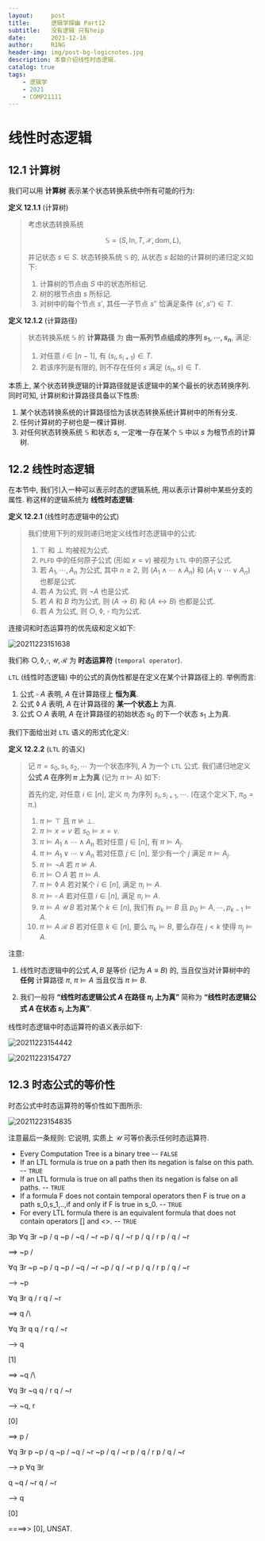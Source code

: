 ```yaml
---
layout:     post
title:      逻辑学探幽 Part12
subtitle:   没有逻辑 只有heip
date:       2021-12-16
author:     R1NG
header-img: img/post-bg-logicnotes.jpg
description: 本章介绍线性时态逻辑.
catalog: true
tags:
    - 逻辑学
    - 2021
    - COMP21111
---
```


# 线性时态逻辑

## 12.1 计算树

我们可以用 **计算树** 表示某个状态转换系统中所有可能的行为:

**定义 12.1.1** (计算树)
> 考虑状态转换系统 
> 
> $$\mathbb{S} = (S, \text{In}, T, \mathscr{X}, \text{dom}, L),$$
> 
> 并记状态 $s\in S$. 状态转换系统 $\mathbb{S}$ 的, 从状态 $s$ 起始的计算树的递归定义如下:
> 1. 计算树的节点由 $S$ 中的状态所标记.
> 2. 树的根节点由 $s$ 所标记.
> 3. 对树中的每个节点 $s'$, 其任一子节点 $s''$ 恰满足条件 $(s', s'') \in T$.

**定义 12.1.2** (计算路径)
> 状态转换系统 $\mathbb{S}$ 的 **计算路径** 为 **由一系列节点组成的序列 $s_1, \cdots, s_n$**, 满足:
> 1. 对任意 $i  \in [n-1]$, 有 $(s_i, s_{i+1})\in T$.
> 2. 若该序列是有限的, 则不存在任何 $s$ 满足 $(s_n, s) \in T$. 

本质上, 某个状态转换逻辑的计算路径就是该逻辑中的某个最长的状态转换序列. 同时可知, 计算树和计算路径具备以下性质:

1. 某个状态转换系统的计算路径恰为该状态转换系统计算树中的所有分支. 
2. 任何计算树的子树也是一棵计算树.
3. 对任何状态转换系统 $\mathbb{S}$ 和状态 $s$, 一定唯一存在某个 $\mathbb{S}$ 中以 $s$ 为根节点的计算树.


## 12.2 线性时态逻辑

在本节中, 我们引入一种可以表示时态的逻辑系统, 用以表示计算树中某些分支的属性. 称这样的逻辑系统为 **线性时态逻辑**:

**定义 12.2.1** (线性时态逻辑中的公式)
> 我们使用下列的规则递归地定义线性时态逻辑中的公式:
> 1. $\top$ 和 $\perp$ 均被视为公式.
> 2. `PLFD` 中的任何原子公式 (形如 $x=v$) 被视为 `LTL` 中的原子公式.
> 3. 若 $A_1, \cdots, A_n$ 为公式, 其中 $n \geqslant 2$, 则 $(A_1 \wedge \cdots \wedge A_n)$ 和 $(A_1 \vee \cdots \vee A_n)$ 也都是公式. 
> 4. 若 $A$ 为公式, 则 $\neg A$ 也是公式.
> 5. 若 $A$ 和 $B$ 均为公式, 则 $(A \rightarrow B)$ 和 $(A \leftrightarrow B)$ 也都是公式. 
> 6. 若 $A$ 为公式, 则 $\bigcirc$, $\lozenge$, $\square$ 均为公式. 

连接词和时态运算符的优先级和定义如下: 

![20211223151638](https://cdn.jsdelivr.net/gh/KirisameR/KirisameR.github.io/img/blogpost_images/20211223151638.png)

我们称 $\bigcirc, \lozenge, \square, \mathcal{U}, \mathcal{R}$ 为 **时态运算符** (`temporal operator`).

`LTL` (线性时态逻辑) 中的公式的真伪性都是在定义在某个计算路径上的. 举例而言:

1. 公式 $\square ~ A$ 表明, $A$ 在计算路径上 **恒为真**.
2. 公式 $\lozenge ~A$ 表明, $A$ 在计算路径的 **某一个状态上** 为真. 
3. 公式 $\bigcirc ~A$ 表明, $A$ 在计算路径的初始状态 $s_0$ 的下一个状态 $s_1$ 上为真. 

我们下面给出对 `LTL` 语义的形式化定义:

**定义 12.2.2** (`LTL` 的语义)
> 记 $\pi = s_0, s_1, s_2, \cdots$ 为一个状态序列, $A$ 为一个 `LTL` 公式. 我们递归地定义 **公式 $A$ 在序列 $\pi$ 上为真** (记为 $\pi \vDash A$) 如下: 
> 
> 首先约定, 对任意 $i \in [n]$, 定义 $\pi_i$ 为序列 $s_i, s_{i+1}, \cdots$. (在这个定义下, $\pi_0 = \pi$.)
>
> 1. $\pi \vDash \top$ 且 $\pi \nvDash \perp$.
> 2. $\pi \vDash x=v$ 若 $s_0 \vDash x=v$. 
> 3. $\pi \vDash A_1 \wedge \cdots \wedge A_n$ 若对任意 $j \in [n]$, 有 $\pi \vDash A_j$.
> 4. $\pi \vDash A_1 \vee \cdots \vee A_n$ 若对任意 $j \in [n]$, 至少有一个 $j$ 满足 $\pi \vDash A_j$.
> 5. $\pi \vDash \neg A$ 若 $\pi \nvDash A$.
> 6. $\pi \vDash \bigcirc ~A$ 若 $\pi \vDash A$.
> 7. $\pi \vDash \lozenge ~A$ 若对某个 $i \in [n]$, 满足 $\pi_i \vDash A$.
> 8. $\pi \vDash \square ~A$ 若对任意 $i \in [n]$, 满足 $\pi_i \vDash A$.
> 9. $\pi \vDash A~\mathcal{U}~B$ 若对某个 $k \in [n]$, 我们有 $p_k \vDash B$ 且 $p_0 \vDash A, \cdots, p_{k-1} \vDash A$.
> 10. $\pi \vDash A~\mathcal{R}~B$ 若对任意 $k \in [n]$, 要么 $\pi_k \vDash B$, 要么存在 $j < k$ 使得 $\pi_j \vDash A$.

注意:

1. 线性时态逻辑中的公式 $A, B$ 是等价 (记为 $A \equiv B$) 的, 当且仅当对计算树中的 **任何** 计算路径 $\pi$, $\pi \vDash A$ 当且仅当 $\pi \vDash B$. 

2. 我们一般将 **“线性时态逻辑公式 $A$ 在路径 $\pi_i$ 上为真”** 简称为 **“线性时态逻辑公式 $A$ 在状态 $s_i$ 上为真”**.

线性时态逻辑中时态运算符的语义表示如下:

![20211223154442](https://cdn.jsdelivr.net/gh/KirisameR/KirisameR.github.io/img/blogpost_images/20211223154442.png)

![20211223154727](https://cdn.jsdelivr.net/gh/KirisameR/KirisameR.github.io/img/blogpost_images/20211223154727.png)

## 12.3 时态公式的等价性

时态公式中时态运算符的等价性如下图所示:

![20211223154835](https://cdn.jsdelivr.net/gh/KirisameR/KirisameR.github.io/img/blogpost_images/20211223154835.png)

注意最后一条规则: 它说明, 实质上 $\mathcal{U}$ 可等价表示任何时态运算符.

* Every Computation Tree is a binary tree -- `FALSE`
* If an LTL formula is true on a path then its negation is false on this path. -- `TRUE`
* If an LTL formula is true on all paths then its negation is false on all paths. -- `TRUE`
* If a formula F does not contain temporal operators then F is true on a path s_0,s_1,..,if and only if F is true in s_0. -- `TRUE`
* For every LTL formula there is an equivalent formula that does not contain operators [] and <>.  -- `TRUE`



∃p ∀q ∃r
~p \/ q
~p \/ ~q \/ ~r
~p \/ q \/ ~r
p \/ q \/ r
p \/ q \/ ~r

==> ~p \/

∀q ∃r
~p
~p \/ q
~p \/ ~q \/ ~r
~p \/ q \/ ~r
p \/ q \/ r
p \/ q \/ ~r

--> ~p

∀q ∃r
q \/ r
q \/ ~r

==> q /\

∀q ∃r
q
q \/ r
q \/ ~r

--> q

[1]

==> ~q /\

∀q ∃r
~q
q \/ r
q \/ ~r

--> ~q, r

[0]


==> p \/

∀q ∃r
p
~p \/ q
~p \/ ~q \/ ~r
~p \/ q \/ ~r
p \/ q \/ r
p \/ q \/ ~r

--> p
∀q ∃r

q
~q \/ ~r
q \/ ~r

--> q

[0]

====>> [0], UNSAT.
